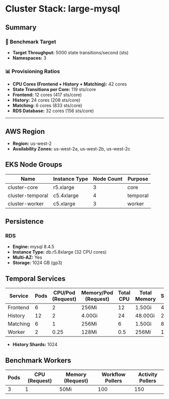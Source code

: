 # Cluster Stack: large-mysql

## Summary

### 🎯 Benchmark Target
- **Target Throughput:** 5000 state transitions/second (sts)
- **Namespaces:** 3

### 📊 Provisioning Ratios
- **CPU Cores (Frontend + History + Matching):** 42 cores
- **State Transitions per Core:** 119 sts/core
- **Frontend:** 12 cores (417 sts/core)
- **History:** 24 cores (208 sts/core)
- **Matching:** 6 cores (833 sts/core)
- **RDS Database:** 32 cores (156 sts/core)

---

## AWS Region
- **Region:** us-west-2
- **Availability Zones:** us-west-2a, us-west-2b, us-west-2c

## EKS Node Groups
| Name | Instance Type | Node Count | Purpose |
|------|--------------|------------|---------|
| cluster-core | r5.xlarge | 3 | core |
| cluster-temporal | c5.4xlarge | 4 | temporal |
| cluster-worker | c5.xlarge | 3 | worker |


## Persistence
### RDS
- **Engine:** mysql 8.4.5
- **Instance Type:** db.r5.8xlarge (32 CPU cores)
- **Multi-AZ:** Yes
- **Storage:** 1024 GB (gp3)

## Temporal Services

| Service   | Pods | CPU/Pod (Request) | Memory/Pod (Request) | Total CPU | Total Memory | STS/Core |
|-----------|------|-------------------|----------------------|-----------|--------------|----------|
| Frontend  | 6    | 2               | 256Mi                | 12       | 1.50Gi     | 417    |
| History   | 12    | 2               | 4.00Gi                | 24       | 48.00Gi     | 208    |
| Matching  | 6    | 1               | 256Mi                | 6       | 1.50Gi     | 833    |
| Worker    | 2    | 0.25               | 128Mi                | 0.5       | 256Mi     | 10000    |

- **History Shards:** 1024

## Benchmark Workers

| Pods | CPU (Request) | Memory (Request) | Workflow Pollers | Activity Pollers |
|------|---------------|------------------|------------------|------------------|
| 3 | 1 | 50Mi | 100 | 150 |

